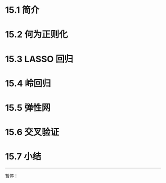 <!-- code_chunk_output -->

# 15.1 简介

# 15.2 何为正则化

# 15.3 LASSO 回归

# 15.4 岭回归

# 15.5 弹性网

# 15.6 交叉验证

# 15.7 小结

---

暂停！
